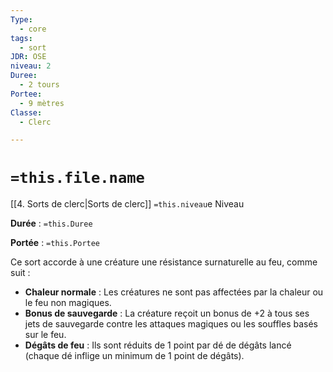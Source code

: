 ```yaml
---
Type:
  - core
tags:
  - sort
JDR: OSE
niveau: 2
Duree:
  - 2 tours
Portee:
  - 9 mètres
Classe:
  - Clerc

---
```


# `=this.file.name`  

[[4. Sorts de clerc|Sorts de clerc]] `=this.niveau`e Niveau

**Durée** : `=this.Duree` 

**Portée** : `=this.Portee`

Ce sort accorde à une créature une résistance surnaturelle au feu, comme suit :

- **Chaleur normale** : Les créatures ne sont pas affectées par la chaleur ou le feu non magiques.
- **Bonus de sauvegarde** : La créature reçoit un bonus de +2 à tous ses jets de sauvegarde contre les attaques magiques ou les souffles basés sur le feu.
- **Dégâts de feu** : Ils sont réduits de 1 point par dé de dégâts lancé (chaque dé inflige un minimum de 1 point de dégâts).